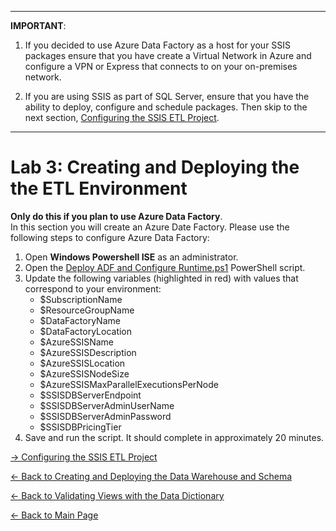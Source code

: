 ﻿**************************************************************************************************************************************************************************************** 
**IMPORTANT**:  

1. If you decided to use Azure Data Factory as a host for your SSIS packages ensure that you have create a Virtual Network in Azure and configure a VPN or Express that connects to on your on-premises network.

2. If you are using SSIS as part of SQL Server, ensure that you have the ability to deploy, configure and schedule packages.  Then skip to the next section, [Configuring the SSIS ETL Project](https://github.com/pleblanc72/Insights-in-a-Day/tree/master/4%20-%20Lab%204%20Configuring%20the%20SSIS%20ETL%20Project).
**************************************************************************************************************************************************************************************** 


# Lab 3:  Creating and Deploying the the ETL Environment

**Only do this if you plan to use Azure Data Factory**.  
In this section you will create an Azure Date Factory.  Please use the following steps to configure Azure Data Factory:

1.  Open **Windows Powershell ISE** as an administrator.
2.  Open the [Deploy ADF and Configure Runtime.ps1](https://github.com/pleblanc72/Insights-in-a-Day/blob/master/3%20-%20Lab%203%20Creating%20and%20Deploying%20the%20ETL%20Environment/Deploy%20ADF%20and%20Configure%20Runtime.ps1) PowerShell script.
3.  Update the following variables (highlighted in red) with values that correspond to your environment:
	- $SubscriptionName
	- $ResourceGroupName
	- $DataFactoryName
	- $DataFactoryLocation
	- $AzureSSISName
	- $AzureSSISDescription
	- $AzureSSISLocation
	- $AzureSSISNodeSize
	- $AzureSSISMaxParallelExecutionsPerNode
	- $SSISDBServerEndpoint
	- $SSISDBServerAdminUserName
	- $SSISDBServerAdminPassword
	- $SSISDBPricingTier
4.  Save and run the script.  It should complete in approximately 20 minutes.


[-> Configuring the SSIS ETL Project](https://github.com/pleblanc72/Insights-in-a-Day/tree/master/4%20-%20Lab%204%20Configuring%20the%20SSIS%20ETL%20Project)

[<- Back to Creating and Deploying the Data Warehouse and Schema](https://github.com/pleblanc72/Insights-in-a-Day/tree/master/2%20-%20Lab%202%20Creating%20and%20Deploying%20the%20Data%20Warehouse%20and%20Schema)

[<- Back to Validating Views with the Data Dictionary](https://github.com/pleblanc72/Insights-in-a-Day/tree/master/1%20-%20Lab%201%20Validating%20Data%20Dictionary)

[<- Back to Main Page](https://github.com/pleblanc72/Insights-in-a-Day)